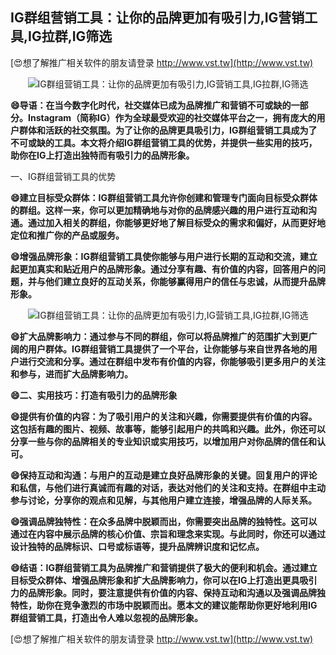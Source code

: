 ## **IG群组营销工具：让你的品牌更加有吸引力,IG营销工具,IG拉群,IG筛选**

[😍想了解推广相关软件的朋友请登录 http://www.vst.tw](http://www.vst.tw)

 <center><img src="https://vst.tw/MP4/tuiguang/png/2.png" alt="IG群组营销工具：让你的品牌更加有吸引力,IG营销工具,IG拉群,IG筛选"></center>

**😄导语：在当今数字化时代，社交媒体已成为品牌推广和营销不可或缺的一部分。Instagram（简称IG）作为全球最受欢迎的社交媒体平台之一，拥有庞大的用户群体和活跃的社交氛围。为了让你的品牌更具吸引力，IG群组营销工具成为了不可或缺的工具。本文将介绍IG群组营销工具的优势，并提供一些实用的技巧，助你在IG上打造出独特而有吸引力的品牌形象。**

一、IG群组营销工具的优势

**😄建立目标受众群体：IG群组营销工具允许你创建和管理专门面向目标受众群体的群组。这样一来，你可以更加精确地与对你的品牌感兴趣的用户进行互动和沟通。通过加入相关的群组，你能够更好地了解目标受众的需求和偏好，从而更好地定位和推广你的产品或服务。**

**😄增强品牌形象：IG群组营销工具使你能够与用户进行长期的互动和交流，建立起更加真实和贴近用户的品牌形象。通过分享有趣、有价值的内容，回答用户的问题，并与他们建立良好的互动关系，你能够赢得用户的信任与忠诚，从而提升品牌形象。**

 <center><img src="https://vst.tw/MP4/tuiguang/png/3.png" alt="IG群组营销工具：让你的品牌更加有吸引力,IG营销工具,IG拉群,IG筛选"></center>

**😄扩大品牌影响力：通过参与不同的群组，你可以将品牌推广的范围扩大到更广阔的用户群体。IG群组营销工具提供了一个平台，让你能够与来自世界各地的用户进行交流和分享。通过在群组中发布有价值的内容，你能够吸引更多用户的关注和参与，进而扩大品牌影响力。**

**😄二、实用技巧：打造有吸引力的品牌形象**

**😄提供有价值的内容：为了吸引用户的关注和兴趣，你需要提供有价值的内容。这包括有趣的图片、视频、故事等，能够引起用户的共鸣和兴趣。此外，你还可以分享一些与你的品牌相关的专业知识或实用技巧，以增加用户对你品牌的信任和认可。**

**😄保持互动和沟通：与用户的互动是建立良好品牌形象的关键。回复用户的评论和私信，与他们进行真诚而有趣的对话，表达对他们的关注和支持。在群组中主动参与讨论，分享你的观点和见解，与其他用户建立连接，增强品牌的人际关系。**

**😄强调品牌独特性：在众多品牌中脱颖而出，你需要突出品牌的独特性。这可以通过在内容中展示品牌的核心价值、宗旨和理念来实现。与此同时，你还可以通过设计独特的品牌标识、口号或标语等，提升品牌辨识度和记忆点。**

**😄结语：IG群组营销工具为品牌推广和营销提供了极大的便利和机会。通过建立目标受众群体、增强品牌形象和扩大品牌影响力，你可以在IG上打造出更具吸引力的品牌形象。同时，要注意提供有价值的内容、保持互动和沟通以及强调品牌独特性，助你在竞争激烈的市场中脱颖而出。愿本文的建议能帮助你更好地利用IG群组营销工具，打造出令人难以忽视的品牌形象。**

[😍想了解推广相关软件的朋友请登录 http://www.vst.tw](http://www.vst.tw)



